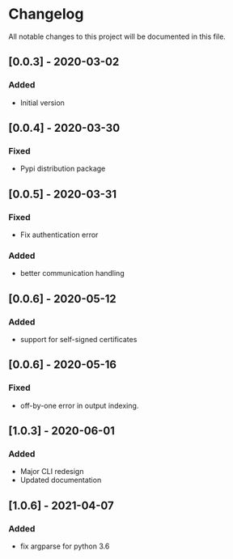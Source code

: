 # Changelog
All notable changes to this project will be documented in this file.

## [0.0.3] - 2020-03-02
### Added
- Initial version

## [0.0.4] - 2020-03-30
### Fixed
- Pypi distribution package

## [0.0.5] - 2020-03-31
### Fixed
- Fix authentication error

### Added
- better communication handling

## [0.0.6] - 2020-05-12
### Added
 - support for self-signed certificates
 
## [0.0.6] - 2020-05-16
### Fixed
 - off-by-one error in output indexing. 
 
## [1.0.3] - 2020-06-01
### Added
 - Major CLI redesign
 - Updated documentation

## [1.0.6] - 2021-04-07
### Added
 - fix argparse for python 3.6
